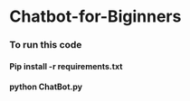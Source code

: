 # Chatbot-for-Biginners

### To run this code
#### Pip install -r requirements.txt
#### python ChatBot.py